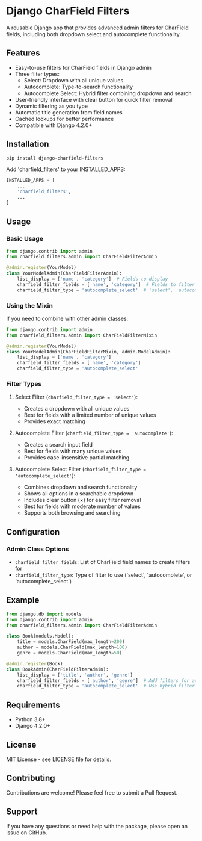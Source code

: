 # Django CharField Filters

A reusable Django app that provides advanced admin filters for CharField fields, including both dropdown select and autocomplete functionality.

## Features

- Easy-to-use filters for CharField fields in Django admin
- Three filter types:
  - Select: Dropdown with all unique values
  - Autocomplete: Type-to-search functionality
  - Autocomplete Select: Hybrid filter combining dropdown and search
- User-friendly interface with clear button for quick filter removal
- Dynamic filtering as you type
- Automatic title generation from field names
- Cached lookups for better performance
- Compatible with Django 4.2.0+

## Installation

```bash
pip install django-charfield-filters
```

Add 'charfield_filters' to your INSTALLED_APPS:

```python
INSTALLED_APPS = [
    ...
    'charfield_filters',
    ...
]
```

## Usage

### Basic Usage

```python
from django.contrib import admin
from charfield_filters.admin import CharFieldFilterAdmin

@admin.register(YourModel)
class YourModelAdmin(CharFieldFilterAdmin):
    list_display = ['name', 'category']  # Fields to display
    charfield_filter_fields = ['name', 'category']  # Fields to filter
    charfield_filter_type = 'autocomplete_select'  # 'select', 'autocomplete', or 'autocomplete_select'
```

### Using the Mixin

If you need to combine with other admin classes:

```python
from django.contrib import admin
from charfield_filters.admin import CharFieldFilterMixin

@admin.register(YourModel)
class YourModelAdmin(CharFieldFilterMixin, admin.ModelAdmin):
    list_display = ['name', 'category']
    charfield_filter_fields = ['name', 'category']
    charfield_filter_type = 'autocomplete_select'
```

### Filter Types

1. Select Filter (`charfield_filter_type = 'select'`):
   - Creates a dropdown with all unique values
   - Best for fields with a limited number of unique values
   - Provides exact matching

2. Autocomplete Filter (`charfield_filter_type = 'autocomplete'`):
   - Creates a search input field
   - Best for fields with many unique values
   - Provides case-insensitive partial matching

3. Autocomplete Select Filter (`charfield_filter_type = 'autocomplete_select'`):
   - Combines dropdown and search functionality
   - Shows all options in a searchable dropdown
   - Includes clear button (×) for easy filter removal
   - Best for fields with moderate number of values
   - Supports both browsing and searching

## Configuration

### Admin Class Options

- `charfield_filter_fields`: List of CharField field names to create filters for
- `charfield_filter_type`: Type of filter to use ('select', 'autocomplete', or 'autocomplete_select')

## Example

```python
from django.db import models
from django.contrib import admin
from charfield_filters.admin import CharFieldFilterAdmin

class Book(models.Model):
    title = models.CharField(max_length=200)
    author = models.CharField(max_length=100)
    genre = models.CharField(max_length=50)

@admin.register(Book)
class BookAdmin(CharFieldFilterAdmin):
    list_display = ['title', 'author', 'genre']
    charfield_filter_fields = ['author', 'genre']  # Add filters for author and genre
    charfield_filter_type = 'autocomplete_select'  # Use hybrid filter for both fields
```

## Requirements

- Python 3.8+
- Django 4.2.0+

## License

MIT License - see LICENSE file for details.

## Contributing

Contributions are welcome! Please feel free to submit a Pull Request.

## Support

If you have any questions or need help with the package, please open an issue on GitHub.
